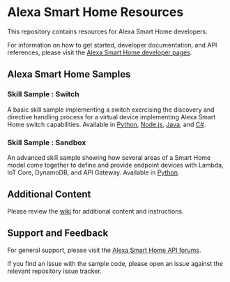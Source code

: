 # Alexa Smart Home Resources

This repository contains resources for Alexa Smart Home developers. 

For information on how to get started, developer documentation, and API references, please visit the [Alexa Smart Home developer pages](https://developer.amazon.com/alexa/smart-home).

## Alexa Smart Home Samples

### Skill Sample : Switch
A basic skill sample implementing a switch exercising the discovery and directive handling process for a virtual device implementing Alexa Smart Home switch capabilities. Available in [Python](https://github.com/alexa/skill-sample-python-smarthome-switch), [Node.js](https://github.com/alexa/skill-sample-nodejs-smarthome-switch), [Java](https://github.com/alexa/skill-sample-java-smarthome-switch), and [C#](https://github.com/alexa/skill-sample-csharp-smarthome-switch).

### Skill Sample : Sandbox
An advanced skill sample showing how several areas of a Smart Home model come together to define and provide endpoint devices with Lambda, IoT Core, DynamoDB, and API Gateway. Available in [Python](https://github.com/alexa/skill-sample-python-smarthome-sandbox).

## Additional Content

Please review the [wiki](https://github.com/alexa/alexa-smarthome/wiki/reinvent) for additional content and instructions.

## Support and Feedback

For general support, please visit the [Alexa Smart Home API forums](https://forums.developer.amazon.com/spaces/33/index.html).

If you find an issue with the sample code, please open an issue against the relevant repository issue tracker.
